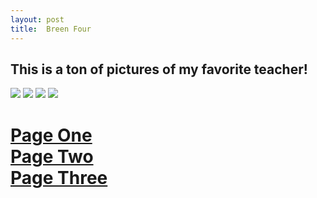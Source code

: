 ```yaml
---
layout: post
title:  Breen Four
---
```

<h2>This is a ton of pictures of my favorite teacher!</h2>
<img src="https://bbk12e1-cdn.myschoolcdn.com/ftpimages/984/user/thumb_user4085078_2421748.JPG" />
<img src="http://www.units.miamioh.edu/spiderlab/Kelsey%20Breen.JPG" />
<img src="https://media.licdn.com/mpr/mpr/shrink_100_100/p/6/005/042/1b6/1df0314.jpg" />
<img src="https://bbk12e1-cdn.myschoolcdn.com/ftpimages/984/news/large_news845093_821795.jpg" />
<!-- I didn't know that you did this, cool. | Kelsey has been assisting PhD student Michael Sitvarin on experiments investigating spider and beetle responses to alternating patches of chemical cues from different intraguild predators. She has recently been awarded a University Summer Scholars internship to conduct an independent project in the summer of 2010. | -->
<br>
<h1>
<a href="http://stonemahogany.com/2017/02/23/breenone.html" target="_blank">Page One</a>
<br>
<a href="http://stonemahogany.com/2017/02/23/breentwo.html" target="_blank">Page Two</a>
<br>
<a href="http://stonemahogany.com/2017/02/23/breenthree.html" target="_blank">Page Three</a>
</h1>
